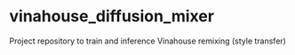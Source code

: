 # vinahouse_diffusion_mixer
Project repository to train and inference Vinahouse remixing (style transfer)
